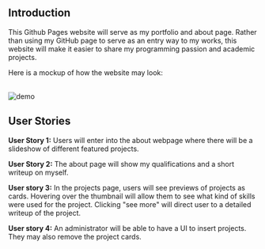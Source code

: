 
## Introduction
This Github Pages website will serve as my portfolio and about page. Rather than using my GitHub page to serve as an entry way to my works, this website will make it easier to share my programming passion and academic projects.

Here is a mockup of how the website may look:
<br></br>

<img src="pictures/Website_demo3.gif" alt="demo">

## User Stories

**User Story 1:** Users will enter into the about webpage where there will be a slideshow of different featured projects. 

**User Story 2:** The about page will show my qualifications and a short writeup on myself.

**User story 3:** In the projects page, users will see previews of projects as cards. Hovering over the thumbnail will allow them to see what kind of skills were used for the project. Clicking "see more" will direct user to a detailed writeup of the project.

**User story 4:** An administrator will be able to have a UI to insert projects. They may also remove the project cards.
